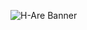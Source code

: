 ![H-Are Banner](https://raw.githubusercontent.com/h-are-app/.github/main/h-are-banner.svg?token=GHSAT0AAAAAAB5U6PPWFXHOCS7DKSJZ3VL6Y7OWPPA)
